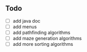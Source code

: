 ## Todo
- [ ] add java doc
- [ ] add menus
- [ ] add pathfinding algorithms
- [ ] add maze generation algorithms
- [ ] add more sorting algorithms
